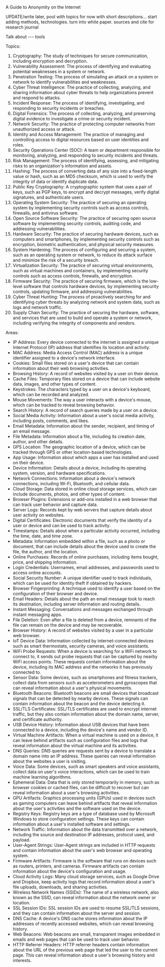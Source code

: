 A Guide to Anonymity on the Internet

UPDATE/write later, pool with topics for now with short descriptions... start adding methods, technologies. turn into white paper. sources and cite for research journal

Talk about --- tools

Topics:
1. Cryptography: The study of techniques for secure communication, including encryption and decryption.
2. Vulnerability Assessment: The process of identifying and evaluating potential weaknesses in a system or network.
3. Penetration Testing: The process of simulating an attack on a system or network to identify vulnerabilities and weaknesses.
4. Cyber Threat Intelligence: The practice of collecting, analyzing, and sharing information about cyber threats to help organizations prevent and respond to attacks.
5. Incident Response: The process of identifying, investigating, and responding to security incidents or breaches.
6. Digital Forensics: The process of collecting, analyzing, and preserving digital evidence to investigate a crime or security incident.
7. Network Security: The practice of protecting computer networks from unauthorized access or attack.
8. Identity and Access Management: The practice of managing and controlling access to digital resources based on user identities and roles.
9. Security Operations Center (SOC): A team or department responsible for monitoring, analyzing, and responding to security incidents and threats.
10. Risk Management: The process of identifying, assessing, and mitigating risks to an organization's information and assets.
11. Hashing: The process of converting data of any size into a fixed-length value or hash, such as an MD5 checksum, which is used to verify the integrity of data or identify duplicate data.
12. Public Key Cryptography: A cryptographic system that uses a pair of keys, such as PGP keys, to encrypt and decrypt messages, verify digital signatures, and authenticate users.
13. Operating System Security: The practice of securing an operating system by implementing security controls such as access controls, firewalls, and antivirus software.
14. Open Source Software Security: The practice of securing open source software by implementing security controls, auditing code, and addressing vulnerabilities.
15. Hardware Security: The practice of securing hardware devices, such as computers and smartphones, by implementing security controls such as encryption, biometric authentication, and physical security measures.
16. System Hardening: The process of configuring and securing a system, such as an operating system or network, to reduce its attack surface and minimize the risk of a security breach.
17. Virtualization Security: The practice of securing virtual environments, such as virtual machines and containers, by implementing security controls such as access controls, firewalls, and encryption.
18. Firmware Security: The practice of securing firmware, which is the low-level software that controls hardware devices, by implementing security controls, updating firmware, and addressing vulnerabilities.
19. Cyber Threat Hunting: The process of proactively searching for and identifying cyber threats by analyzing network and system data, such as logs and network traffic.
20. Supply Chain Security: The practice of securing the hardware, software, and services that are used to build and operate a system or network, including verifying the integrity of components and vendors.

Areas:
- IP Address: Every device connected to the internet is assigned a unique Internet Protocol (IP) address that identifies its location and activity.
- MAC Address: Media Access Control (MAC) address is a unique identifier assigned to a device's network interface.
- Cookies: Small files stored on a user's device that can contain information about their web browsing activities.
- Browsing History: A record of websites visited by a user on their device.
- Cache Files: Temporary files stored on a device that can include website data, images, and other types of content.
- Keystrokes: The characters typed by a user on a device's keyboard, which can be recorded and analyzed.
- Mouse Movements: The way a user interacts with a device's mouse, which can be tracked to reveal browsing behavior.
- Search History: A record of search queries made by a user on a device.
- Social Media Activity: Information about a user's social media activity, including posts, comments, and likes.
- Email Metadata: Information about the sender, recipient, and timing of an email message.
- File Metadata: Information about a file, including its creation date, author, and other details.
- GPS Location: The geographic location of a device, which can be tracked through GPS or other location-based technologies.
- App Usage: Information about which apps a user has installed and used on their device.
- Device Information: Details about a device, including its operating system, version, and hardware specifications.
- Network Connections: Information about a device's network connections, including Wi-Fi, Bluetooth, and cellular data.
- Cloud Storage: Data stored in online cloud storage services, which can include documents, photos, and other types of content.
- Browser Plugins: Extensions or add-ons installed in a web browser that can track user behavior and capture data.
- Server Logs: Records kept by web servers that capture details about user activity on websites.
- Digital Certificates: Electronic documents that verify the identity of a user or device and can be used to track activity.
- Timestamps: Details about when a particular activity occurred, including the time, date, and time zone.
- Metadata: Information embedded within a file, such as a photo or document, that can include details about the device used to create the file, the author, and the location.
- Online Purchases: Records of online purchases, including items bought, price, and shipping information.
- Login Credentials: Usernames, email addresses, and passwords used to access online accounts.
- Social Security Number: A unique identifier used to track individuals, which can be used for identity theft if obtained by hackers.
- Browser Fingerprinting: A technique used to identify a user based on the configuration of their browser and device.
- Email Headers: Details about the path an email message took to reach its destination, including server information and routing details.
- Instant Messaging: Conversations and messages exchanged through instant messaging apps.
- File Deletion: Even after a file is deleted from a device, remnants of the file can remain on the device and may be recoverable.
- Browser History: A record of websites visited by a user in a particular web browser.
- IoT Device Data: Information collected by internet-connected devices such as smart thermostats, security cameras, and voice assistants.
- WiFi Probe Requests: When a device is searching for a WiFi network to connect to, it sends out probe requests that can be captured by nearby WiFi access points. These requests contain information about the device, including its MAC address and the networks it has previously connected to.
- Sensor Data: Some devices, such as smartphones and fitness trackers, collect data from sensors such as accelerometers and gyroscopes that can reveal information about a user's physical movements.
- Bluetooth Beacons: Bluetooth beacons are small devices that broadcast signals that can be detected by nearby devices. These signals can contain information about the beacon and the device detecting it.
- SSL/TLS Certificates: SSL/TLS certificates are used to encrypt internet traffic, but they also contain information about the domain name, server, and certificate authority.
- USB Device History: Information about USB devices that have been connected to a device, including the device's name and vendor ID.
- Virtual Machine Artifacts: When a virtual machine is used on a device, it can leave behind artifacts such as configuration files and logs that reveal information about the virtual machine and its activities.
- DNS Queries: DNS queries are requests sent by a device to translate a domain name into an IP address. These queries can reveal information about the websites a user is visiting.
- Voice Data: Some devices, such as smart speakers and voice assistants, collect data on user's voice interactions, which can be used to train machine learning algorithms.
- Ephemeral Data: Data that is only stored temporarily in memory, such as browser cookies or cached files, can be difficult to recover but can reveal information about a user's browsing activities.
- GPU Artifacts: Graphics processing units (GPUs) used in devices such as gaming computers can leave behind artifacts that reveal information about the user's activities and the software used on the device.
- Registry Keys: Registry keys are a type of database used by Microsoft Windows to store configuration settings. These keys can contain information about a user's installed software and settings.
- Network Traffic: Information about the data transmitted over a network, including the source and destination IP addresses, protocol used, and payload.
- User-Agent Strings: User-Agent strings are included in HTTP requests and contain information about the user's web browser and operating system.
- Firmware Artifacts: Firmware is the software that runs on devices such as routers, printers, and cameras. Firmware artifacts can contain information about the device's configuration and usage.
- Cloud Activity Logs: Many cloud storage services, such as Google Drive and Dropbox, keep activity logs that record information about a user's file uploads, downloads, and sharing activities.
- Wireless Network Names (SSIDs): The name of a wireless network, also known as the SSID, can reveal information about the network owner or location.
- SSL Session IDs: SSL session IDs are used to resume SSL/TLS sessions, and they can contain information about the server and session.
- DNS Cache: A device's DNS cache stores information about the IP addresses of recently accessed websites, which can reveal browsing history.
- Web Beacons: Web beacons are small, transparent images embedded in emails and web pages that can be used to track user behavior.
- HTTP Referrer Headers: HTTP referrer headers contain information about the URL of the previous web page that led the user to the current page. This can reveal information about a user's browsing history and interests.

